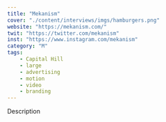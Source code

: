 ```yaml
---
title: "Mekanism"
cover: "./content/interviews/imgs/hamburgers.png"
website: "https://mekanism.com/"
twit: "https://twitter.com/mekanism"
inst: "https://www.instagram.com/mekanism"
category: "M"
tags:
    - Capital Hill
    - large
    - advertising
    - motion
    - video
    - branding
---
```


Description
